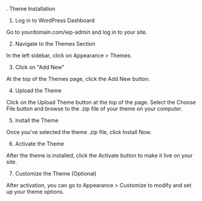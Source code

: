 . Theme Installation

1. Log in to WordPress Dashboard

Go to yourdomain.com/wp-admin and log in to your site.

2. Navigate to the Themes Section

In the left sidebar, click on Appearance > Themes.

3. Click on "Add New"

At the top of the Themes page, click the Add New button.

4. Upload the Theme

Click on the Upload Theme button at the top of the page.
Select the Choose File button and browse to the .zip file of your theme on your computer.

5. Install the Theme

Once you’ve selected the theme .zip file, click Install Now.

6. Activate the Theme

After the theme is installed, click the Activate button to make it live on your site.

7. Customize the Theme (Optional)

After activation, you can go to Appearance > Customize to modify and set up your theme options.
